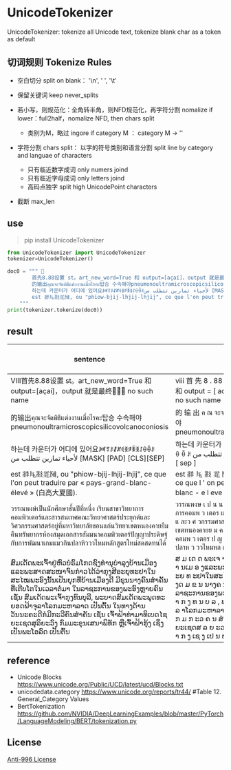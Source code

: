 # UnicodeTokenizer

UnicodeTokenizer: tokenize all Unicode text, tokenize blank char as a token as default

## 切词规则 Tokenize Rules
* 空白切分 split on blank： '\n', ' ', '\t'
* 保留关键词 keep never_splits
* 若小写，则规范化：全角转半角，则NFD规范化，再字符分割  nomalize if lower：full2half，nomalize NFD, then chars split 
    - 类别为M，略过 ingore if category M ： category M -> ''
* 字符分割 chars split： 以字的符号类别和语言分割 split line by category and languae of characters
    - 只有临近数字成词 only numers joind
    - 只有临近字母成词 only letters joind 
    - 高码点独字  split high UnicodePoint characters

* 截断 max_len


## use
> pip install UnicodeTokenizer

```python
from UnicodeTokenizer import UnicodeTokenizer
tokenizer=UnicodeTokenizer()

doc0 = """ 
        首先8.88设置 st。art_new_word=True 和 output=[açaí]，output 就是最终 no such name"
        的输出คุณจะจัดพิธีแต่งงานเมื่อไรคะ탑승 수속해야pneumonoultramicroscopicsilicovolcanoconiosis"
        하는데 카운터가 어디에 있어요ꆃꎭꆈꌠꊨꏦꏲꅉꆅꉚꅉꋍꂷꂶꌠلأحياء تمارين تتطلب من [MASK] [PAD] [CLS][SEP]
        est 𗴂𗹭𘜶𗴲𗂧, ou "phiow-bjij-lhjij-lhjij", ce que l'on peut traduire par « pays-grand-blanc-élevé » (白高大夏國). 
    """
print(tokenizer.tokenize(doc0))
```

## result 
| sentence                                                                                                                                                                                                                                                                                                          | UnicodeTokenizer                                                                                                                                                                                                                                                                                                                                                                                                                                          | Unicode Tokens Length | BertBasicTokenizer                                                                                                                                                                                                                                                                                                 | Bert Tokens length |
|-------------------------------------------------------------------------------------------------------------------------------------------------------------------------------------------------------------------------------------------------------------------------------------------------------------------|-----------------------------------------------------------------------------------------------------------------------------------------------------------------------------------------------------------------------------------------------------------------------------------------------------------------------------------------------------------------------------------------------------------------------------------------------------------|-----------------------|--------------------------------------------------------------------------------------------------------------------------------------------------------------------------------------------------------------------------------------------------------------------------------------------------------------------|--------------------|
| Ⅷ首先8.88设置 st。art_new_word=True 和 output=[açaí]，output 就是最终 no such name                                                                                                                                                                                                                              | ⅷ 首 先 8 . 88 设 置 st 。 art _ new _ word = true 和 output = [ ac a i ] ， output 就 是 最 终    no such name                                                                                                                                                                                                                                                                                                                                         | 37                    | ⅷ 首 先 8 . 88 设 置 st 。 art _ new _ word = true 和 output = [ acai ] ， output 就 是 最 终 no such name                                                                                                                                                                                                         | 32                 |
| 的输出คุณจะจัดพิธีแต่งงานเมื่อไรคะ탑승 수속해야pneumonoultramicroscopicsilicovolcanoconiosis                                                                                                                                                                                                                             | 的 输 出 ค ณ จะจ ด พ ธ แ ต ง งานเม อ ไรคะ 탑승 수속해야 pneumonoultramicroscopicsilicovolcanoconiosis                                                                                                                                                                                                                                                                                                                                                     | 18                    | 的 输 出 คณจะจดพธแตงงานเมอไรคะ탑승 수속해야pneumonoultramicroscopicsilicovolcanoconiosis                                                                                                                                                                                                                           | 5                  |
| 하는데 카운터가 어디에 있어요ꆃꎭꆈꌠꊨꏦꏲꅉꆅꉚꅉꋍꂷꂶꌠلأحياء تمارين تتطلب من [MASK] [PAD] [CLS][SEP]                                                                                                                                                                                                         | 하는데 카운터가 어디에 있어요 ꆃ ꎭ ꆈ ꌠ ꊨ ꏦ ꏲ ꅉ ꆅ ꉚ ꅉ ꋍ ꂷ ꂶ ꌠ لا ح ياء تمارين تتطلب من [MASK] [PAD] [ cls ] [ sep ]                                                                                                                                                                                                                                                                                                                          | 33                    | 하는데 카운터가 어디에 있어요ꆃꎭꆈꌠꊨꏦꏲꅉꆅꉚꅉꋍꂷꂶꌠلاحياء تمارين تتطلب من [MASK] [PAD] [ cls ] [ sep ]                                                                                                                                                                                                     | 15                 |
| est 𗴂𗹭𘜶𗴲𗂧, ou "phiow-bjij-lhjij-lhjij", ce que l'on peut traduire par « pays-grand-blanc-élevé » (白高大夏國).                                                                                                                                                                                                    | est 𗴂 𗹭 𘜶 𗴲 𗂧 , ou " phiow - bjij - lhjij - lhjij " , ce que l ' on peut traduire par « pays - grand - blanc - e l eve » ( 白 高 大 夏 國 ) .                                                                                                                                                                                                                                                                                                             | 45                    | est 𗴂𗹭𘜶𗴲𗂧 , ou " phiow - bjij - lhjij - lhjij " , ce que l ' on peut traduire par « pays - grand - blanc - eleve » ( 白 高 大 夏 國 ) .                                                                                                                                                                            | 39                 |
| วรรณพงษ์เป็นนักศึกษาชั้นปีที่หนึ่ง เรียนสาขาวิทยาการคอมพิวเตอร์และสารสนเทศคณะวิทยาศาสตร์ประยุกต์และวิศวกรรมศาสตร์อยู่ที่มหาวิทยาลัยขอนแก่นวิทยาเขตหนองคายยืมคืนทรัพยากรห้องสมุดเอกสารสัมมนาคอมพิวเตอร์ปัญญาประดิษฐ์กับการพัฒนาเกมแมวกินปลาหิวววไหมหลักสูตรใหม่สดสดทนได้                                                                                           | วรรณพงษ เ ป น น ก ศ ก ษาช น ป ท ห น ง เร ย นสาขาว ท ยาการคอมพ ว เตอร แ ละสารสนเทศคณะว ท ยาศาสตร ป ระย ก ต แ ละว ศ วกรรมศาสตร อ ย ท ม หาว ท ยาล ย ขอนแก น ว ท ยาเขตหนองคายย ม ค น ทร พ ยากรห อ งสม ด เอกสารส ม มนาคอมพ ว เตอร ป ญ ญาประด ษ ฐ ก บ การพ ฒ นาเกมแมวก น ปลาห ว ววไหมหล ก ส ต รใหม ส ดสดทนได                                                                                                                                                    | 81                    | วรรณพงษเปนนกศกษาชนปทหนง เรยนสาขาวทยาการคอมพวเตอรและสารสนเทศคณะวทยาศาสตรประยกตและวศวกรรมศาสตรอยทมหาวทยาลยขอนแกนวทยาเขตหนองคายยมคนทรพยากรหองสมดเอกสารสมมนาคอมพวเตอรปญญาประดษฐกบการพฒนาเกมแมวกนปลาหวววไหมหลกสตรใหมสดสดทนได                                                                                            | 2                  |
| ສົມເດັດພະເຈົ້າຢູ່ຫົວບໍຣົມໂກດຊົງທຳນຸບຳລຸງບ້ານເມືອງແລະພະສາດສະໜາຈົນກ່າວໄດ້ວ່າກຸງສີອະຍຸທະຢາໃນສະໄໝພະອົງນັ້ນເປັນຍຸກທີ່ບ້ານເມືອງດີ ມີຂຸນນາງຄົນສຳຄັນທີ່ເຕີບໂຕໃນເວລາຕໍ່ມາ ໃນລາຊະການຂອງພະອົງຫຼາຍຄົນ ເຊັ່ນ ສົມເດັດພະເຈົ້າກຸງທົນບຸລີ, ພະບາດສົມເດັດພະພຸດທະຍອດຟ້າຈຸລາໂລກມະຫາລາດ ເປັນຕົ້ນ ໃນທາງດ້ານວັນນະຄະດີກໍມີກະວີຄົນສຳຄັນ ເຊັ່ນ ເຈົ້າຟ້າທຳມາທິເບດໄຊຍະເຊດສຸລິຍະວົງ ກົມມະຂຸນເສນາພິທັກ ຫຼືເຈົ້າຟ້າກຸ້ງ ເຊິ່ງເປັນພະໂອລົດ ເປັນຕົ້ນ | ສ ມ ເດ ດ ພະເຈ າ ຢ ຫ ວ ບ ຣ ມ ໂກດຊ ງ ທຳນ ບ ຳລ ງ ບ າ ນເມ ອ ງແລະພະສາດສະໜາຈ ນ ກ າ ວໄດ ວ າ ກ ງ ສ ອ ະຍ ທ ະຢາໃນສະໄໝພະອ ງ ນ ນ ເປ ນ ຍ ກ ທ ບ າ ນເມ ອ ງດ ມ ຂ ນ ນາງຄ ນ ສຳຄ ນ ທ ເ ຕ ບ ໂຕໃນເວລາຕ ມ າ ໃນລາຊະການຂອງພະອ ງ ຫ າ ຍຄ ນ ເຊ ນ ສ ມ ເດ ດ ພະເຈ າ ກ ງ ທ ນ ບ ລ , ພະບາດສ ມ ເດ ດ ພະພ ດ ທະຍອດຟ າ ຈ ລ າໂລກມະຫາລາດ ເປ ນ ຕ ນ ໃນທາງດ າ ນວ ນ ນະຄະດ ກ ມ ກ ະວ ຄ ນ ສຳຄ ນ ເຊ ນ ເຈ າ ຟ າ ທຳມາທ ເ ບດໄຊຍະເຊດສ ລ ຍ ະວ ງ ກ ມ ມະຂ ນ ເສນາພ ທ ກ ຫ ເ ຈ າ ຟ າ ກ ງ ເຊ ງ ເປ ນ ພະໂອລ ດ ເປ ນ ຕ ນ | 150                   | ສມເດດພະເຈາຢຫວບຣມໂກດຊງທຳນບຳລງບານເມອງແລະພະສາດສະໜາຈນກາວໄດວາກງສອະຍທະຢາໃນສະໄໝພະອງນນເປນຍກທບານເມອງດ ມຂນນາງຄນສຳຄນທເຕບໂຕໃນເວລາຕມາ ໃນລາຊະການຂອງພະອງຫາຍຄນ ເຊນ ສມເດດພະເຈາກງທນບລ , ພະບາດສມເດດພະພດທະຍອດຟາຈລາໂລກມະຫາລາດ ເປນຕນ ໃນທາງດານວນນະຄະດກມກະວຄນສຳຄນ ເຊນ ເຈາຟາທຳມາທເບດໄຊຍະເຊດສລຍະວງ ກມມະຂນເສນາພທກ ຫເຈາຟາກງ ເຊງເປນພະໂອລດ ເປນຕນ | 15                 |

## reference
* Unicode Blocks  https://www.unicode.org/Public/UCD/latest/ucd/Blocks.txt
* unicodedata.category https://www.unicode.org/reports/tr44/  #Table 12. General_Category Values
* BertTokenization https://github.com/NVIDIA/DeepLearningExamples/blob/master/PyTorch/LanguageModeling/BERT/tokenization.py


## License
[Anti-996 License](https://github.com/996icu/996.ICU/blob/master/LICENSE)

